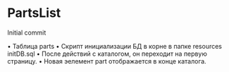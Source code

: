 # PartsList
Initial commit

• Таблица parts
• Скрипт инициализации БД в корне в папке resources initDB.sql
• После действий с каталогом, он переходит на первую страницу.
• Новая эелемент part отображается в конце каталога.
